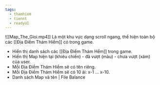 ```yaml
---
tags:
  - thamhiem
  - tiennt
  - readyUI
---
```

![[Map_The_Gioi.mp4]]
Là một khu vực dạng scroll ngang, thể hiện toàn bộ các [[Địa Điểm Thám Hiểm]] có trong game.
- Hiển thị danh sách các [[Địa Điểm Thám Hểm]] trong game.
- Hiển thị Map hiện tại (khiêu chiến) - đã vượt (màu) - chưa vượt (xám) của user.
- Mỗi Địa Điểm Thám Hiểm sẽ có tên riêng.
- Mỗi Địa Điểm Thám Hiểm sẽ có 10 ải: x-1 … x-10.
- Danh sách Map và tên | File Balance



